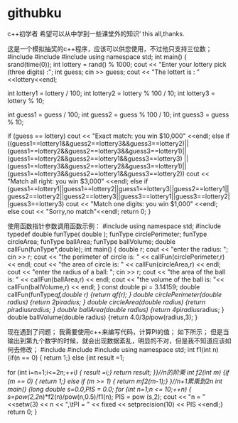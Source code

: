 # githubku
c++初学者
希望可以从中学到一些课堂外的知识‘
this all,thanks.

这是一个模拟抽奖的c++程序，应该可以供您使用，不过他只支持三位数；
#include <iostream>
#include <ctime>
#include <cstdlib>
using namespace std;
int main()
{  srand(time(0));
  int lottery = rand() % 1000;
  cout << "Enter your lottery pick (three digits) :";
  int guess;
  cin >> guess;
  cout << "The lottert is : "<<lottery<<endl;
  
  int lottery1 = lottery / 100;
  int lottery2 = lottery % 100 / 10;
  int lottery3 = lottery % 10;
  
  int guess1 = guess / 100;
  int guess2 = guess % 100 / 10;
  int guess3 = guess % 10;
  
  if (guess == lottery)
    cout << "Exact match: you win $10,000" <<endl;
    else if ((guess1==lottery1&&guess2==lottery3&&guess3==lottery2)||(guess1==lottery2&&guess2==lottery3&&guess3==lottery1)||(guess1==lottery2&&guess2==lottery1&&guess3==lottery3)
	||(guess1==lottery3&&guess2==lottery2&&guess3==lottery1)||(guess1==lottery3&&guess2==lottery1&&guess3==lottery2))
	cout << "Match all right: you win $3,000" <<endl;
	else if (guess1==lottery1||guess1==lottery2||guess1==lottery3||guess2==lottery1||guess2==lottery2||guess2==lottery3||guess3==lottery1||guess3==lottery2||guess3==lottery3)
	cout << "Match one digits: you win $1,000" <<endl;
	else
	cout << "Sorry,no match"<<endl;
	return 0;
}



使用函数指针参数调用函数示例：
#include <iostream>
using namespace std;
#include <cmath>
typedef double funType( double );
funType circlePerimeter;
funType circleArea;
funType ballArea;
funType ballVolume;
double callFun(funType*,double);
int main()
{ double r;
 cout << "enter the radius: ";
 cin >> r;
 cout << "the perimeter of circle is: " << callFun(circlePerimeter,r) << endl;
 cout << "the area of circle is: " << callFun(circleArea,r) << endl;
 cout << "enter the radius of a ball: ";
 cin >> r;
 cout << "the area of the ball is: " << callFun(ballArea,r) << endl;
 cout << "the volume of the ball is: "<< callFun(ballVolume,r) << endl; 
}
const double pi = 3.14159;
double callFun(funType*qf,double r)
{return qf(r);
}
double circlePerimeter(double radius)
{return 2*pi*radius;
}
double circleArea(double radius)
{return pi*radius*radius;
}
double ballArea(double radius)
{return 4*pi*radius*radius;
}
double ballVolume(double radius)
{return 4.0/3*pi*pow(radius,3);
}

现在遇到了问题；
我需要使用c++来编写代码，计算PI的值；
如下所示；
但是当输出到第九个数字的时候，就会出现数据紊乱，明显的不对，但是我不知道应该如何去修改；
#include <iostream>
#include <iomanip>
#include <cmath>
using namespace std;
int f1(int n)
{if(n == 0)
{
return 1;}
else {int result =1;

for (int i=n+1;i<=2*n;++i)
{
  result *=i;}
 return result;
}}//n的阶乘 
int f2(int m)
{if (m == 0)
{  return 1;}
  else if (m >= 1)
{ return m*f2(m-1);}
}//n+1累乘到2n 
int main()
{long double s=0.0,PIS = 0.0;
for (int n=1;n <= 10;++n)
{
  s=pow(2,2*n)*f2(n)/pow(n,0.5)/f1(n);
  PIS = pow (s,2);
 cout << "n = " <<setw(3) << n << ",\tPI = " << fixed << setprecision(10) << PIS <<endl;}
 return 0;
}
